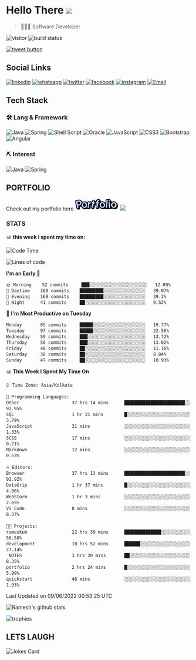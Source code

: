 
# Hello There <img src="https://media.giphy.com/media/hvRJCLFzcasrR4ia7z/giphy.gif" width="25px">

> 👨🏻‍💻 Software Developer

![visitor](https://visitor-badge.glitch.me/badge?page_id=rameskum) ![build status](https://github.com/rameskum/rameskum/workflows/build/badge.svg)

<a href="https://twitter.com/intent/tweet?text=Share&url=https%3A%2F%2Frameskum.com&hashtags=portfolio&original_referer=http%3A%2F%2Fgithub.com%2F&tw_p=tweetbutton" target="_blank">
  <img src="http://jpillora.com/github-twitter-button/img/tweet.png"
       alt="tweet button" title="Share"></img>
</a>

## Social Links

[![linkedin](https://img.shields.io/badge/LinkedIn-0077B5?style=for-the-badge&logo=linkedin&logoColor=white)](https://www.linkedin.com/in/rameskum/) [![whatsapp](https://img.shields.io/badge/WhatsApp-25D366?style=for-the-badge&logo=whatsapp&logoColor=white)](https://wa.me/+917064247865) [![twitter](https://img.shields.io/badge/Twitter-1DA1F2?style=for-the-badge&logo=twitter&logoColor=white)](https://twitter.com/rameskum) [![facebook](https://img.shields.io/badge/Facebook-1877F2?style=for-the-badge&logo=facebook&logoColor=white)](https://www.facebook.com/rameskum.fb) [![instagram](https://img.shields.io/badge/Instagram-E4405F?style=for-the-badge&logo=instagram&logoColor=white)](https://www.instagram.com/rameskum.ms/) [![Email](https://img.shields.io/badge/Microsoft_Outlook-0078D4?style=for-the-badge&logo=microsoft-outlook&logoColor=white)](mailto:rameskum.ms@outlook.com)

## Tech Stack

### 🛠 Lang & Framework

![Java](https://img.shields.io/badge/java-%23ED8B00.svg?style=for-the-badge&logo=java&logoColor=white) ![Spring](https://img.shields.io/badge/spring-%236DB33F.svg?style=for-the-badge&logo=spring&logoColor=white) ![Shell Script](https://img.shields.io/badge/shell_script-%23121011.svg?style=for-the-badge&logo=gnu-bash&logoColor=white) ![Oracle](https://img.shields.io/badge/Oracle-F80000?style=for-the-badge&logo=oracle&logoColor=white) ![JavaScript](https://img.shields.io/badge/javascript-%23323330.svg?style=for-the-badge&logo=javascript&logoColor=%23F7DF1E) ![CSS3](https://img.shields.io/badge/css3-%231572B6.svg?style=for-the-badge&logo=css3&logoColor=white) ![Bootstrap](https://img.shields.io/badge/bootstrap-%23563D7C.svg?style=for-the-badge&logo=bootstrap&logoColor=white) ![Angular](https://img.shields.io/badge/angular-%23DD0031.svg?style=for-the-badge&logo=angular&logoColor=white)

### ⛏ Interest

![Java](https://img.shields.io/badge/java-%23ED8B00.svg?style=for-the-badge&logo=java&logoColor=white) ![Spring](https://img.shields.io/badge/spring-%236DB33F.svg?style=for-the-badge&logo=spring&logoColor=white)

## PORTFOLIO

Check out my portfolio here [![PORFOLIO](res/portfolio.gif)](https://rameskum.com) <img src="https://media4.giphy.com/media/3ohhwjlY5Qvz1SA4Y8/giphy.gif?cid=790b7611c14d5b41f651c2be47dde117af00c078726bf08f&rid=giphy.gif&ct=s" width="30px">

### STATS

📊 **this week i spent my time on:**

<!--START_SECTION:waka-->
![Code Time](http://img.shields.io/badge/Code%20Time-66%20hrs%2014%20mins-blue)

![Lines of code](https://img.shields.io/badge/From%20Hello%20World%20I%27ve%20Written-562%20Thousand%20lines%20of%20code-blue)

**I'm an Early 🐤** 

```text
🌞 Morning    52 commits     ███░░░░░░░░░░░░░░░░░░░░░░   12.09% 
🌆 Daytime    168 commits    █████████░░░░░░░░░░░░░░░░   39.07% 
🌃 Evening    169 commits    █████████░░░░░░░░░░░░░░░░   39.3% 
🌙 Night      41 commits     ██░░░░░░░░░░░░░░░░░░░░░░░   9.53%

```
📅 **I'm Most Productive on Tuesday** 

```text
Monday       85 commits     █████░░░░░░░░░░░░░░░░░░░░   19.77% 
Tuesday      97 commits     █████░░░░░░░░░░░░░░░░░░░░   22.56% 
Wednesday    59 commits     ███░░░░░░░░░░░░░░░░░░░░░░   13.72% 
Thursday     56 commits     ███░░░░░░░░░░░░░░░░░░░░░░   13.02% 
Friday       48 commits     ██░░░░░░░░░░░░░░░░░░░░░░░   11.16% 
Saturday     38 commits     ██░░░░░░░░░░░░░░░░░░░░░░░   8.84% 
Sunday       47 commits     ██░░░░░░░░░░░░░░░░░░░░░░░   10.93%

```


📊 **This Week I Spent My Time On** 

```text
⌚︎ Time Zone: Asia/Kolkata

💬 Programming Languages: 
Other                    37 hrs 14 mins      ███████████████████████░░   92.95% 
SQL                      1 hr 31 mins        █░░░░░░░░░░░░░░░░░░░░░░░░   3.79% 
JavaScript               31 mins             ░░░░░░░░░░░░░░░░░░░░░░░░░   1.33% 
SCSS                     17 mins             ░░░░░░░░░░░░░░░░░░░░░░░░░   0.71% 
Markdown                 12 mins             ░░░░░░░░░░░░░░░░░░░░░░░░░   0.53%

🔥 Editors: 
Browser                  37 hrs 13 mins      ███████████████████████░░   92.92% 
DataGrip                 1 hr 37 mins        █░░░░░░░░░░░░░░░░░░░░░░░░   4.06% 
WebStorm                 1 hr 3 mins         ░░░░░░░░░░░░░░░░░░░░░░░░░   2.65% 
VS Code                  8 mins              ░░░░░░░░░░░░░░░░░░░░░░░░░   0.37%

🐱‍💻 Projects: 
rameskum                 22 hrs 39 mins      ██████████████░░░░░░░░░░░   56.58% 
development              10 hrs 52 mins      ██████░░░░░░░░░░░░░░░░░░░   27.14% 
_NOTES                   3 hrs 20 mins       ██░░░░░░░░░░░░░░░░░░░░░░░   8.35% 
portfolio                2 hrs 24 mins       █░░░░░░░░░░░░░░░░░░░░░░░░   5.99% 
quickstart               46 mins             ░░░░░░░░░░░░░░░░░░░░░░░░░   1.93%

```


 Last Updated on 09/06/2022 00:53:25 UTC
<!--END_SECTION:waka-->

![Ramesh's github stats](https://github-readme-stats.vercel.app/api?username=rameskum&show_icons=true&count_private=true&theme=dark)

![trophies](https://github-profile-trophy.vercel.app/?username=rameskum)

## LETS LAUGH

![Jokes Card](https://readme-jokes.vercel.app/api)


